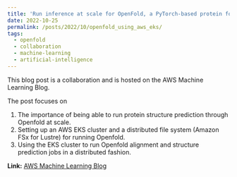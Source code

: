 ```yaml
---
title: 'Run inference at scale for OpenFold, a PyTorch-based protein folding ML model, using Amazon EKS'
date: 2022-10-25
permalink: /posts/2022/10/openfold_using_aws_eks/
tags:
  - openfold
  - collaboration
  - machine-learning
  - artificial-intelligence
---
```


This blog post is a collaboration and is hosted on the AWS Machine Learning Blog.

The post focuses on
1. The importance of being able to run protein structure prediction through Openfold at scale.
2. Setting up an AWS EKS cluster and a distributed file system (Amazon FSx for Lustre) for running Openfold.
3. Using the EKS cluster to run Openfold alignment and structure prediction jobs in a distributed fashion.

**Link:** [AWS Machine Learning Blog](https://aws.amazon.com/blogs/machine-learning/run-inference-at-scale-for-openfold-a-pytorch-based-protein-folding-ml-model-using-amazon-eks/)
